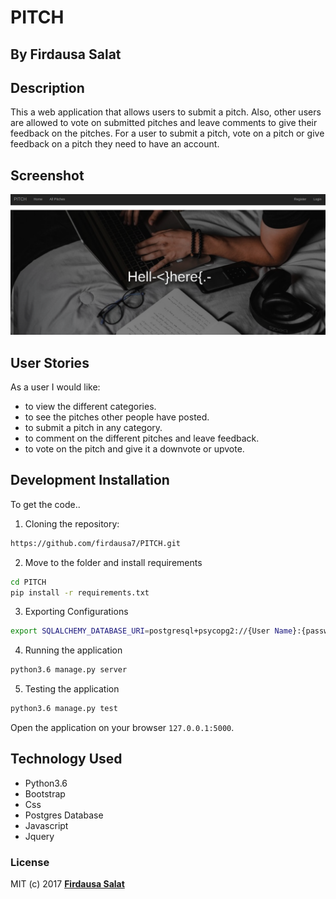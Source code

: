 # PITCH
## By Firdausa Salat
## Description
This a web application that allows users to submit a pitch. Also, other users are allowed to vote on submitted pitches and leave comments to give their feedback on the pitches. For a user to submit a pitch, vote on a pitch or give feedback on a pitch they need to have an account.
## Screenshot
<img src="https://github.com/firdausa7/PITCH/blob/master/app/static/images/xxxx.png?raw=true" width="1000">

## User Stories
As a user I would like:
* to view the different categories.
* to see the pitches other people have posted.
* to submit a pitch in any category.
* to comment on the different pitches and leave feedback.
* to vote on the pitch and give it a downvote or upvote.

## Development Installation
To get the code..

1. Cloning the repository:
  ```bash
  https://github.com/firdausa7/PITCH.git
  ```
2. Move to the folder and install requirements
  ```bash
  cd PITCH
  pip install -r requirements.txt
  ```
3. Exporting Configurations
  ```bash
  export SQLALCHEMY_DATABASE_URI=postgresql+psycopg2://{User Name}:{password}@localhost/{database name}
  ```
4. Running the application
  ```bash
  python3.6 manage.py server
  ```
5. Testing the application
  ```bash
  python3.6 manage.py test
  ```
Open the application on your browser `127.0.0.1:5000`.


## Technology Used
* Python3.6
* Bootstrap
* Css
* Postgres Database
* Javascript
* Jquery

### License
MIT (c) 2017 **[Firdausa Salat](https://github.com/firdausa7)**